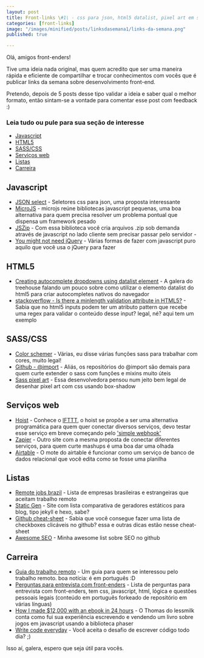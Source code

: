 ```yaml
---
layout: post
title: Front-links \#1\ - css para json, html5 datalist, pixel art em sass, guia do trabalho remoto e mais ... 
categories: [front-links]
image: "/images/minified/posts/linksdasemana1/links-da-semana.png"
published: true

---
```


Olá, amigos front-enders! 

Tive uma ideia nada original, mas quem acredito que ser uma maneira rápida e eficiente de compartilhar e trocar conhecimentos com vocês que é publicar links da semana sobre desenvolvimento front-end. 

Pretendo, depois de 5 posts desse tipo validar a ideia e saber qual o melhor formato, então sintam-se a vontade para comentar esse post com feedback :)

### Leia tudo ou pule para sua seção de interesse
* [Javascript](#javascript)
* [HTML5](#html5)
* [SASS/CSS](#sasscss)
* [Serviços web](#servios-web)
* [Listas](#listas)
* [Carreira](#carreira)

## Javascript
* [JSON select](http://jsonselect.org) - Seletores css para json, uma proposta interessante
* [MicroJS](http://microjs.com) - microjs reúne bibliotecas javascript pequenas, uma boa alternativa para quem precisa resolver um problema pontual que dispensa um framework pesado
* [JSZip](https://stuk.github.io/jszip) - Com essa biblioteca você cria arquivos .zip sob demanda através de javascript no lado cliente sem precisar passar pelo servidor *-*
* [You might not need jQuery](http://youmightnotneedjquery.com/) - Várias formas de fazer com javascript puro aquilo que você usa o jQuery para fazer

## HTML5
* [Creating autocomplete dropdowns using datalist element](http://blog.teamtreehouse.com/creating-autocomplete-dropdowns-datalist-element) - A galera do treehouse falando um pouco sobre como utilizar o elemento datalist do html5 para criar autocompletes nativos do navegador
* [stackoverflow - Is there a minlength validation attribute in HTML5?](http://stackoverflow.com/questions/10281962/is-there-a-minlength-validation-attribute-in-html5) - Sabia que no html5 inputs podem ter um atributo pattern que recebe uma regex para validar o conteúdo desse input? legal, né? aqui tem um exemplo

## SASS/CSS
* [Color schemer](https://github.com/at-import/color-schemer) - Várias, eu disse várias funções sass para trabalhar com cores, muito legal!
* [Github - @import](https://github.com/at-import/) - Aliás, os repositórios do @import são demais para quem curte extender o sass com funções e mixins muito úteis
* [Sass pixel art](http://una.im/sass-pixel-art/) - Essa desenvolvedora pensou num jeito bem legal de desenhar pixel art com css usando box-shadow

## Serviços web
* [Hoist](http://hoist.io/) - Conhece o [IFTTT](https://ifttt.com/), o hoist se propõe a ser uma alternativa programática para quem quer conectar diversos serviços, devo testar esse serviço em breve começando pelo ['simple webhook'](http://help.hoist.io/hc/en-us/articles/210935018-Simple-Webhook)
* [Zapier](https://zapier.com/) - Outro site com a mesma proposta de conectar diferentes serviços, para quem curte mashups é uma boa dar uma olhada
* [Airtable](https://airtable.com) - O mote do airtable é funcionar como um serviço de banco de dados relacional que você edita como se fosse uma planilha

## Listas
* [Remote jobs brazil](https://github.com/lerrua/remote-jobs-brazil) - Lista de empresas brasileiras e estrangeiras que aceitam trabalho remoto
* [Static Gen](http://www.staticgen.com/) - Site com lista comparativa de geradores estáticos para blog, tipo jekyll e hexo, sabe?
* [Github cheat-sheet](https://github.com/tiimgreen/github-cheat-sheet) - Sabia que você consegue fazer uma lista de checkboxes clicáveis no github? essa e outras dicas estão nesse cheat-sheet
* [Awesome SEO](https://github.com/teles/awesome-seo) - Minha awesome list sobre SEO no github

## Carreira

* [Guia do trabalho remoto](https://github.com/pragmaticivan/guia-do-trabalho-remoto) - Um guia para quem se interessou pelo trabalho remoto. boa notícia: é em português :D
* [Perguntas para entrevista com front-enders](https://github.com/vagasfrontend/perguntas-para-entrevista) - Lista de perguntas para entrevista com front-enders, tem css, javascript, html, lógica e questões pessoais legais (conteúdo em português forkeado de repositório em várias línguas)
* [How I made $12,000 with an ebook in 24 hours](http://blog.lessmilk.com/ebook-sales/) - O Thomas do lessmilk conta como fui sua experiência escrevendo e vendendo um livro sobre jogos em javascript usando a biblioteca phaser
* [Write code everyday](http://writecodeeveryday.io/) - Você aceita o desafio de escrever código todo dia? ;)

Isso aí, galera, espero que seja útil para vocês.
